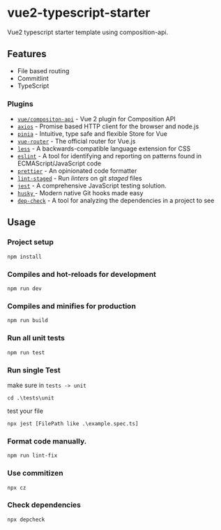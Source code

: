 # vue2-typescript-starter

Vue2 typescript starter template using composition-api.

## Features

- File based routing
- Commitlint
- TypeScript

### Plugins

- [`vue/compositon-api`](https://github.com/vuejs/composition-api) - Vue 2 plugin for Composition API
- [`axios`](https://github.com/axios/axios) - Promise based HTTP client for the browser and node.js
- [`pinia`](https://github.com/vuejs/pinia) - Intuitive, type safe and flexible Store for Vue
- [`vue-router`](https://github.com/vuejs/vue-router) - The official router for Vue.js
- [`less`](https://github.com/less/less.js) - A backwards-compatible language extension for CSS
- [`eslint`](https://github.com/eslint/eslint) - A tool for identifying and reporting on patterns found in ECMAScript/JavaScript code
- [`prettier`](https://github.com/prettier/prettier) - An opinionated code formatter
- [`lint-staged`](https://github.com/okonet/lint-staged) - Run *linters* on git *staged* files
- [`jest`](https://github.com/facebook/jest) - A comprehensive JavaScript testing solution.
- [`husky` ](https://github.com/typicode/husky)- Modern native Git hooks made easy
- [`dep-check`](https://github.com/depcheck/depcheck) - A tool for analyzing the dependencies in a project to see

## Usage

### Project setup

```
npm install
```

### Compiles and hot-reloads for development

```
npm run dev
```

### Compiles and minifies for production

```
npm run build
```

### Run all unit tests

```
npm run test
```

### Run single Test

make sure in `tests -> unit`

```
cd .\tests\unit
```

test your file

```
npx jest [FilePath like .\example.spec.ts]
```

### Format code manually.

```
npm run lint-fix
```

### Use commitizen

```
npx cz
```

### Check dependencies 

```
npx depcheck
```

